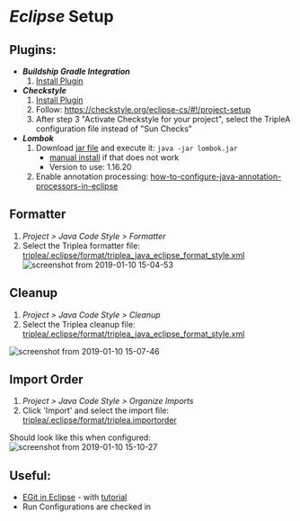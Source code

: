 # *Eclipse* Setup


##  Plugins:
  - ***Buildship Gradle Integration***
     1. [Install Plugin](https://marketplace.eclipse.org/content/buildship-gradle-integration)
  - ***Checkstyle***
     1. [Install Plugin](http://eclipse-cs.sourceforge.net)
     1. Follow: https://checkstyle.org/eclipse-cs/#!/project-setup
     1. After step 3 "Activate Checkstyle for your project", select the TripleA configuration file instead of "Sun Checks"
  - ***Lombok*** 
    1. Download [jar file](https://projectlombok.org/downloads/lombok.jar) and execute it: `java -jar lombok.jar`
       - [manual install](https://groups.google.com/forum/#!topic/project-lombok/3rVS0eXVl5U)
         if that does not work
       - Version to use: 1.16.20 
    2. Enable annotation processing: [how-to-configure-java-annotation-processors-in-eclipse
      ](https://stackoverflow.com/questions/43404891/how-to-configure-java-annotation-processors-in-eclipse)

## Formatter
1. *Project > Java Code Style > Formatter*
1. Select the Triplea formatter file: [triplea/.eclipse/format/triplea_java_eclipse_format_style.xml
   ](https://github.com/triplea-game/triplea/blob/master/.eclipse/format/triplea_java_eclipse_format_style.xml)
    ![screenshot from 2019-01-10 15-04-53](https://user-images.githubusercontent.com/12397753/51002741-1e4fea00-14e9-11e9-86b6-4314abfb1fcd.png)

## Cleanup

1. *Project > Java Code Style > Cleanup*
1. Select the Triplea cleanup file: [triplea/.eclipse/format/triplea_java_eclipse_format_style.xml
   ](https://github.com/triplea-game/triplea/blob/master/.eclipse/format/triplea_java_eclipse_format_style.xml)

![screenshot from 2019-01-10 15-07-46
  ](https://user-images.githubusercontent.com/12397753/51002909-acc46b80-14e9-11e9-8a49-80281769f81a.png)


## Import Order


1. *Project > Java Code Style > Organize Imports*
1. Click 'Import' and select the import file: [triplea/.eclipse/format/triplea.importorder
](https://github.com/triplea-game/triplea/blob/master/.eclipse/format/triplea.importorder)

Should look like this when configured: <br />
![screenshot from 2019-01-10 15-10-27
](https://user-images.githubusercontent.com/12397753/51002992-e7c69f00-14e9-11e9-9076-d05c4b6ce449.png)




## Useful:
  - [EGit in Eclipse](http://www.eclipse.org/egit/) - with [tutorial
      ](http://www.vogella.com/tutorials/EclipseGit/article.html)
  - Run Configurations are checked in
 

